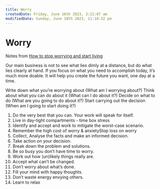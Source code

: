 ```yaml
---
title: Worry
createdDate: Friday, June 16th 2023, 3:21:07 am
modifiedDate: Sunday, June 18th 2023, 11:10:32 pm
---
```


# Worry

Notes from [How to stop worrying and start living](https://www.goodreads.com/book/show/4866.How_to_Stop_Worrying_and_Start_Living)

Our main business is not to see what lies dimly at a distance, but do what lies clearly at hand. If you focus on what you need to accomplish today, it’s much more doable. It will help you create the future you want, one day at a time.

Write down what you’re worrying about (What am I worrying about?) Think about what you can do about it (What can I do about it?) Decide on what to do (What are you going to do about it?) Start carrying out the decision (When am I going to start doing it?)

1. Do the very best that you can. Your work will speak for itself.
2. Live in day-tight compartments - time box stress
3. Identify and accept and work to mitigate the worst-case scenario.
4. Remember the high cost of worry & anxietyStop loss on worry
5. Collect, Analyse the facts and make an informed decision.
6. Take action on your decision.
7. Break down the problem and solutions.
8. Be so busy you don’t have time to worry.
9. Work out how (un)likely things really are.
10. Accept what can’t be changed.
11. Don’t worry about what’s done.
12. Fill your mind with happy thoughts.
13. Don’t waste energy envying others.
14. Learn to relax
